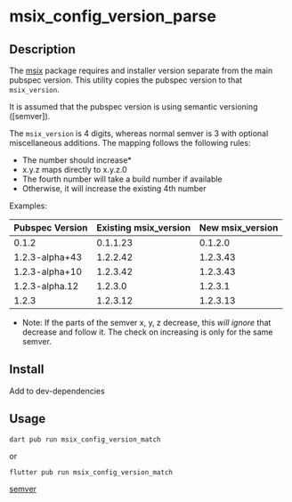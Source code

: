 # msix_config_version_parse

## Description

The [msix](https://pub.dev/packages/msix) package requires and installer version separate from the main pubspec version.
This utility copies the pubspec version to that `msix_version`.

It is assumed that the pubspec version is using semantic versioning ([semver]).

The `msix_version` is 4 digits, whereas normal semver is 3 with optional miscellaneous additions. The mapping follows
the following rules:

- The number should increase*
- x.y.z maps directly to x.y.z.0
- The fourth number will take a build number if available
- Otherwise, it will increase the existing 4th number

Examples:

| Pubspec Version | Existing msix_version | New msix_version |
| --------------- | --------------------- | ---------------- |
| 0.1.2           | 0.1.1.23              | 0.1.2.0          |
| 1.2.3-alpha+43  | 1.2.2.42              | 1.2.3.43         |
| 1.2.3-alpha+10  | 1.2.3.42              | 1.2.3.43         |
| 1.2.3-alpha.12  | 1.2.3.0               | 1.2.3.1          |
| 1.2.3           | 1.2.3.12              | 1.2.3.13         |

* Note: If the parts of the semver x, y, z decrease, this *will ignore* that decrease and follow it.
The check on increasing is only for the same semver.

## Install

Add to dev-dependencies

## Usage

`dart pub run msix_config_version_match`

or

`flutter pub run msix_config_version_match`

[semver](https://semver.org)
